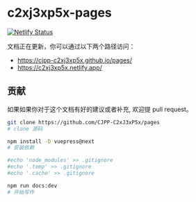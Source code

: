 # c2xj3xp5x-pages

[![Netlify Status](https://api.netlify.com/api/v1/badges/1df074dc-99ad-43c0-97de-da378c9cd34b/deploy-status)](https://app.netlify.com/sites/c2xj3xp5x/deploys)

文档正在更新，你可以通过以下两个路径访问：
- https://cjpp-c2xj3xp5x.github.io/pages/
- https://c2xj3xp5x.netlify.app/

## 贡献

如果如果你对于这个文档有好的建议或者补充, 欢迎提 pull request。

```bash
git clone https://github.com/CJPP-C2xJ3xP5x/pages
# clone 源码

npm install -D vuepress@next
# 安装依赖

#echo 'node_modules' >> .gitignore
#echo '.temp' >> .gitignore
#echo '.cache' >> .gitignore

npm run docs:dev
# 开始写作
```
